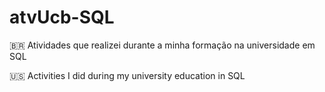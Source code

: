 # atvUcb-SQL

🇧🇷 Atividades que realizei durante a minha formação na universidade em SQL

🇺🇸 Activities I did during my university education in SQL
